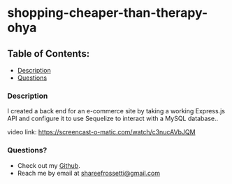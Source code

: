 # shopping-cheaper-than-therapy-ohya

## Table of Contents:

- [Description](#description)
- [Questions](#questions)

### Description

I created a back end for an e-commerce site by taking a working Express.js API and configure it to use Sequelize to interact with a MySQL database.. <br>

video link: https://screencast-o-matic.com/watch/c3nucAVbJQM

### Questions?

- Check out my [Github](https://github.com/sabrtraveler).
- Reach me by email at shareefrossetti@gmail.com
